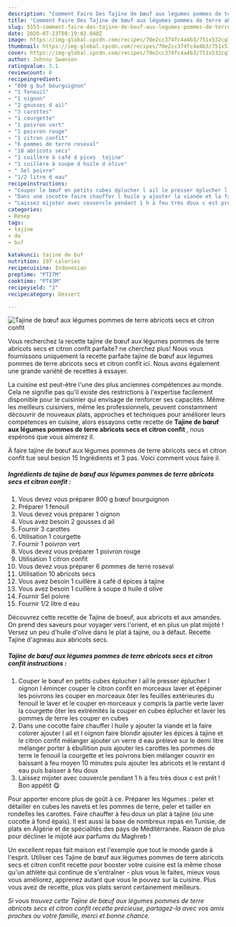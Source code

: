 ```yaml
---
description: "Comment Faire Des Tajine de bœuf aux légumes pommes de terre abricots secs et citron confit"
title: "Comment Faire Des Tajine de bœuf aux légumes pommes de terre abricots secs et citron confit"
slug: 5553-comment-faire-des-tajine-de-bouf-aux-legumes-pommes-de-terre-abricots-secs-et-citron-confit
date: 2020-07-23T08:19:02.048Z
image: https://img-global.cpcdn.com/recipes/70e2cc374fc4a4b3/751x532cq70/tajine-de-boeuf-aux-legumes-pommes-de-terre-abricots-secs-et-citron-confit-photo-principale-de-la-recette.jpg
thumbnail: https://img-global.cpcdn.com/recipes/70e2cc374fc4a4b3/751x532cq70/tajine-de-boeuf-aux-legumes-pommes-de-terre-abricots-secs-et-citron-confit-photo-principale-de-la-recette.jpg
cover: https://img-global.cpcdn.com/recipes/70e2cc374fc4a4b3/751x532cq70/tajine-de-boeuf-aux-legumes-pommes-de-terre-abricots-secs-et-citron-confit-photo-principale-de-la-recette.jpg
author: Johnny Swanson
ratingvalue: 3.1
reviewcount: 8
recipeingredient:
- "800 g buf bourguignon"
- "1 fenouil"
- "1 oignon"
- "2 gousses d ail"
- "3 carottes"
- "1 courgette"
- "1 poivron vert"
- "1 poivron rouge"
- "1 citron confit"
- "6 pommes de terre roseval"
- "10 abricots secs"
- "1 cuillère à café d pices  tajine"
- "1 cuillère à soupe d huile d olive"
- " Sel poivre"
- "1/2 litre d eau"
recipeinstructions:
- "Couper le bœuf en petits cubes éplucher l ail le presser éplucher l oignon l émincer couper le citron confit en morceaux laver et épépiner les poivrons les couper en morceaux ôter les feuilles extérieures du fenouil le laver et le couper en morceaux y compris la partie verte laver la courgette ôter les extrémités la couper en cubes éplucher et laver les pommes de terre les couper en cubes"
- "Dans une cocotte faire chauffer l huile y ajouter la viande et la faire colorer ajouter l ail et l oignon faire blondir ajouter les épices à tajine et le citron confit mélanger ajouter un verre d eau prélevé sur le demi litre mélanger porter à ébullition puis ajouter les carottes les pommes de terre le fenouil la courgette et les poivrons bien mélanger couvrir en baissant à feu moyen 10 minutes puis ajouter les abricots et le restant d eau puis baisser à feu doux"
- "Laissez mijoter avec couvercle pendant 1 h à feu très doux c est prêt ! Bon appétit 😋"
categories:
- Resep
tags:
- tajine
- de
- buf

katakunci: tajine de buf 
nutrition: 197 calories
recipecuisine: Indonesian
preptime: "PT27M"
cooktime: "PT43M"
recipeyield: "3"
recipecategory: Dessert

---
```



![Tajine de bœuf aux légumes pommes de terre abricots secs et citron confit](https://img-global.cpcdn.com/recipes/70e2cc374fc4a4b3/751x532cq70/tajine-de-boeuf-aux-legumes-pommes-de-terre-abricots-secs-et-citron-confit-photo-principale-de-la-recette.jpg)

Vous recherchez la recette tajine de bœuf aux légumes pommes de terre abricots secs et citron confit parfaite? ne cherchez plus! Nous vous fournissons uniquement la recette parfaite tajine de bœuf aux légumes pommes de terre abricots secs et citron confit ici. Nous avons également une grande variété de recettes à essayer.

La cuisine est peut-être l'une des plus anciennes compétences au monde. Cela ne signifie pas qu'il existe des restrictions à l'expertise facilement disponible pour le cuisinier qui envisage de renforcer ses capacités. Même les meilleurs cuisiniers, même les professionnels, peuvent constamment découvrir de nouveaux plats, approches et techniques pour améliorer leurs compétences en cuisine, alors essayons cette recette de <strong> Tajine de bœuf aux légumes pommes de terre abricots secs et citron confit </strong>, nous espérons que vous aimerez il.

<!--inarticleads1-->

À faire tajine de bœuf aux légumes pommes de terre abricots secs et citron confit tue seul besion 15 Ingrédients et 3 pas. Voici comment vous faire il.

##### Ingrédients de tajine de bœuf aux légumes pommes de terre abricots secs et citron confit :

1. Vous devez vous préparer 800 g bœuf bourguignon
1. Préparer 1 fenouil
1. Vous devez vous préparer 1 oignon
1. Vous avez besoin 2 gousses d ail
1. Fournir 3 carottes
1. Utilisation 1 courgette
1. Fournir 1 poivron vert
1. Vous devez vous préparer 1 poivron rouge
1. Utilisation 1 citron confit
1. Vous devez vous préparer 6 pommes de terre roseval
1. Utilisation 10 abricots secs
1. Vous avez besoin 1 cuillère à café d épices à tajine
1. Vous avez besoin 1 cuillère à soupe d huile d olive
1. Fournir  Sel poivre
1. Fournir 1/2 litre d eau


Découvrez cette recette de Tajine de boeuf, aux abricots et aux amandes. On prend des saveurs pour voyager vers l&#39;orient, et en plus un plat mijoté ! Versez un peu d&#39;huile d&#39;olive dans le plat à tajine, ou à défaut. Recette Tajine d&#39;agneau aux abricots secs. 

<!--inarticleads2-->

##### Tajine de bœuf aux légumes pommes de terre abricots secs et citron confit instructions :

1. Couper le bœuf en petits cubes éplucher l ail le presser éplucher l oignon l émincer couper le citron confit en morceaux laver et épépiner les poivrons les couper en morceaux ôter les feuilles extérieures du fenouil le laver et le couper en morceaux y compris la partie verte laver la courgette ôter les extrémités la couper en cubes éplucher et laver les pommes de terre les couper en cubes
1. Dans une cocotte faire chauffer l huile y ajouter la viande et la faire colorer ajouter l ail et l oignon faire blondir ajouter les épices à tajine et le citron confit mélanger ajouter un verre d eau prélevé sur le demi litre mélanger porter à ébullition puis ajouter les carottes les pommes de terre le fenouil la courgette et les poivrons bien mélanger couvrir en baissant à feu moyen 10 minutes puis ajouter les abricots et le restant d eau puis baisser à feu doux
1. Laissez mijoter avec couvercle pendant 1 h à feu très doux c est prêt ! Bon appétit 😋


Pour apporter encore plus de goût à ce. Préparer les légumes : peler et détailler en cubes les navets et les pommes de terre, peler et tailler en rondelles les carottes. Faire chauffer à feu doux un plat à tajine (ou une cocotte à fond épais). Il est aussi la base de nombreux repas en Tunisie, de plats en Algérie et de spécialités des pays de Méditérranée. Raison de plus pour décliner le mijoté aux parfums du Maghreb ! 

<!--inarticleads1-->

<p>
Un excellent repas fait maison est l'exemple que tout le monde garde à l'esprit. Utiliser ces Tajine de bœuf aux légumes pommes de terre abricots secs et citron confit recette pour booster votre cuisine est la même chose qu'un athlète qui continue de s'entraîner - plus vous le faites, mieux vous vous améliorez, apprenez autant que vous le pouvez sur la cuisine. Plus vous avez de recette, plus vos plats seront certainement meilleurs.
</p>

<p>
<i>Si vous trouvez cette Tajine de bœuf aux légumes pommes de terre abricots secs et citron confit recette précieuse, partagez-la avec vos amis proches ou votre famille, merci et bonne chance.</i>
</p>
